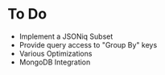 # To Do

* Implement a JSONiq Subset
* Provide query access to "Group By" keys
* Various Optimizations
* MongoDB Integration
